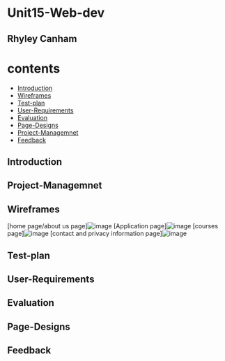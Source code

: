 # Unit15-Web-dev
## Rhyley Canham

# contents
- [Introduction](#Introduction)
- [Wireframes](#Wireframes)
- [Test-plan](#Test-plan)
- [User-Requirements](#User-Requirements)
- [Evaluation](#Evaluation)
- [Page-Designs](#Page-Designs)
- [Project-Managemnet](#Project-Managemnet)
- [Feedback](#Feedback)


## Introduction 

## Project-Managemnet

## Wireframes
[home page/about us page]![image](https://github.com/user-attachments/assets/3668579f-5704-463b-b18c-f392be616f86)
[Application page]![image](https://github.com/user-attachments/assets/d2e79438-4021-4bb3-9315-e890db486af5)
[courses page]![image](https://github.com/user-attachments/assets/052f2020-b2cb-4db5-a244-879809848989)
[contact and privacy information page]![image](https://github.com/user-attachments/assets/27d9f1f0-eab2-40d0-b374-59a001b23d75)

## Test-plan

## User-Requirements

## Evaluation

## Page-Designs

## Feedback
